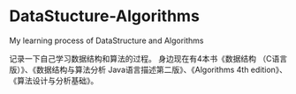 # DataStucture-Algorithms
My learning process of DataStructure and Algorithms

记录一下自己学习数据结构和算法的过程。
身边现在有4本书《数据结构 （C语言版）》、《数据结构与算法分析 Java语言描述第二版》、《Algorithms 4th edition》、
《算法设计与分析基础》。
